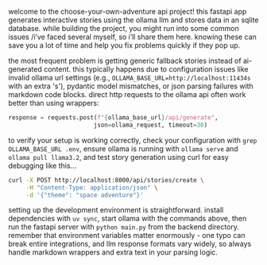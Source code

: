 welcome to the choose-your-own-adventure api project! this fastapi app generates interactive stories using the ollama llm and stores data in an sqlite database. while building the project, you might run into some common issues /i’ve faced several myself, so i’ll share them here. knowing these can save you a lot of time and help you fix problems quickly if they pop up.

the most frequent problem is getting generic fallback stories instead of ai-generated content. this typically happens due to configuration issues like invalid ollama url settings (e.g., `OLLAMA_BASE_URL=http://localhost:11434s` with an extra 's'), pydantic model mismatches, or json parsing failures with markdown code blocks. direct http requests to the ollama api often work better than using wrappers:

```python
response = requests.post(f"{ollama_base_url}/api/generate", 
                        json=ollama_request, timeout=30)
```

to verify your setup is working correctly, check your configuration with `grep OLLAMA_BASE_URL .env`, ensure ollama is running with `ollama serve` and `ollama pull llama3.2`, and test story generation using curl for easy debugging like this...

```bash
curl -X POST http://localhost:8000/api/stories/create \
     -H "Content-Type: application/json" \
     -d '{"theme": "space adventure"}'
```

setting up the development environment is straightforward. install dependencies with `uv sync`, start ollama with the commands above, then run the fastapi server with `python main.py` from the backend directory. remember that environment variables matter enormously - one typo can break entire integrations, and llm response formats vary widely, so always handle markdown wrappers and extra text in your parsing logic.
